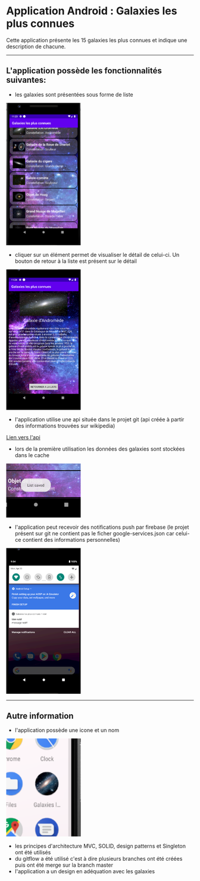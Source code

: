 # Application Android : Galaxies les plus connues
Cette application présente les 15 galaxies les plus connues et indique une description de chacune.

---

## L'application possède les fonctionnalités suivantes:
* les galaxies sont présentées sous forme de liste

<img src="https://github.com/Rroguet/Project3A/blob/master/screen/list.PNG" width="200">

* cliquer sur un élément permet de visualiser le détail de celui-ci. Un bouton de retour à la liste est présent sur le détail 

<img src="https://github.com/Rroguet/Project3A/blob/master/screen/detail.PNG" width="200">

* l'application utilise une api située dans le projet git (api créée à partir des informations trouvées sur wikipedia)

[Lien vers l'api](https://github.com/Rroguet/Project3A/blob/master/galaxies.json)

* lors de la première utilisation les données des galaxies sont stockées dans le cache

<img src="https://github.com/Rroguet/Project3A/blob/master/screen/save.PNG" width="200">

* l'application peut recevoir des notifications push par firebase 
(le projet présent sur git ne contient pas le ficher google-services.json car celui-ce contient des informations personnelles)

<img src="https://github.com/Rroguet/Project3A/blob/master/screen/notification.PNG" width="200">

---

Autre information
--

* l'application possède une icone et un nom

<img src="https://github.com/Rroguet/Project3A/blob/master/screen/icon.PNG" width="200">

* les principes d'architecture MVC, SOLID, design patterns et Singleton ont été utilisés
* du gitflow a été utilisé c'est à dire plusieurs branches ont été créées puis ont été merge sur la branch master
* l'application a un design en adéquation avec les galaxies
